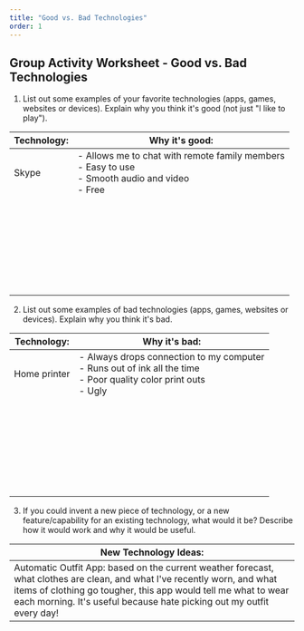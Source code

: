 ```yaml
---
title: "Good vs. Bad Technologies"
order: 1
---
```


## Group Activity Worksheet - Good vs. Bad Technologies

1. List out some examples of your favorite technologies (apps, games, websites or devices). Explain why you think it's good (not just "l like to play").

| Technology: | Why it's good: |
|-|-|
| Skype | - Allows me to chat with remote family members<br/>- Easy to use<br/>- Smooth audio and video<br/>- Free |
| <br/><br/><br/><br/> | |
| <br/><br/><br/><br/> | |

2. List out some examples of bad technologies (apps, games, websites or devices). Explain why you think it's bad.

| Technology: | Why it's bad: |
|-|-|
| Home printer | - Always drops connection to my computer<br/>- Runs out of ink all the time<br/>- Poor quality color print outs<br/>- Ugly<br/> |
| <br/><br/><br/><br/> | |
| <br/><br/><br/><br/> | |

3. If you could invent a new piece of technology, or a new feature/capability for an existing technology, what would it be? Describe how it would work and why it would be useful.

| New Technology Ideas: |
|-|
| Automatic Outfit App: based on the current weather forecast, what clothes are clean, and what I've recently worn, and what items of clothing go tougher, this app would tell me what to wear each morning. It's useful because hate picking out my outfit every day! |